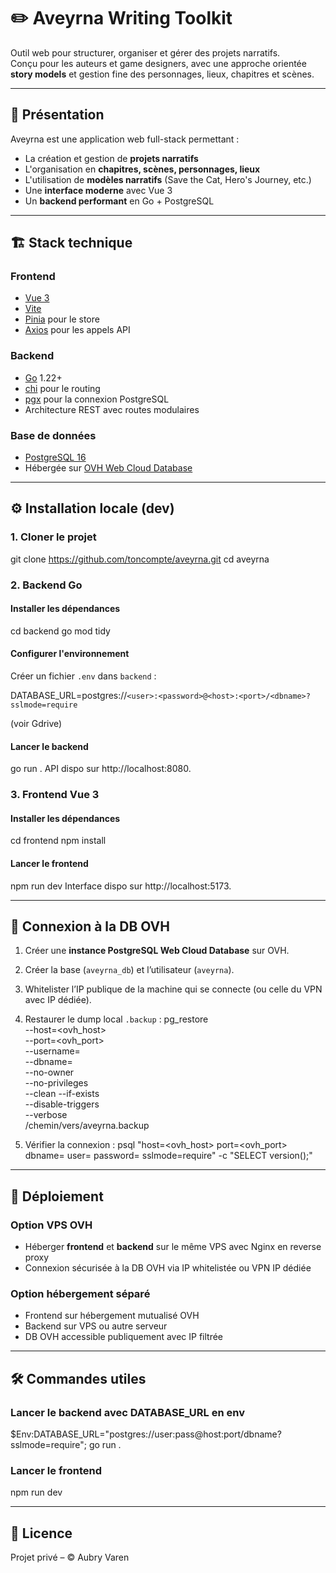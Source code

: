 # ✏️ Aveyrna Writing Toolkit

Outil web pour structurer, organiser et gérer des projets narratifs.  
Conçu pour les auteurs et game designers, avec une approche orientée **story models** et gestion fine des personnages, lieux, chapitres et scènes.

---

## 📄 Présentation

Aveyrna est une application web full-stack permettant :
- La création et gestion de **projets narratifs**
- L'organisation en **chapitres, scènes, personnages, lieux**
- L'utilisation de **modèles narratifs** (Save the Cat, Hero's Journey, etc.)
- Une **interface moderne** avec Vue 3
- Un **backend performant** en Go + PostgreSQL

---

## 🏗 Stack technique

### Frontend
- [Vue 3](https://vuejs.org/)
- [Vite](https://vitejs.dev/)
- [Pinia](https://pinia.vuejs.org/) pour le store
- [Axios](https://axios-http.com/) pour les appels API

### Backend
- [Go](https://go.dev/) 1.22+
- [chi](https://github.com/go-chi/chi) pour le routing
- [pgx](https://github.com/jackc/pgx) pour la connexion PostgreSQL
- Architecture REST avec routes modulaires

### Base de données
- [PostgreSQL 16](https://www.postgresql.org/)
- Hébergée sur [OVH Web Cloud Database](https://www.ovhcloud.com/fr/web-cloud-databases/)

---

## ⚙️ Installation locale (dev)

### 1. Cloner le projet
git clone https://github.com/toncompte/aveyrna.git
cd aveyrna

### 2. Backend Go
#### Installer les dépendances
cd backend
go mod tidy

#### Configurer l'environnement
Créer un fichier `.env` dans `backend` :

DATABASE_URL=postgres://`<user>:<password>@<host>:<port>/<dbname>?sslmode=require`

(voir Gdrive)

#### Lancer le backend
go run .
API dispo sur http://localhost:8080.

### 3. Frontend Vue 3
#### Installer les dépendances
cd frontend
npm install

#### Lancer le frontend
npm run dev
Interface dispo sur http://localhost:5173.

---

## 🚀 Connexion à la DB OVH

1. Créer une **instance PostgreSQL Web Cloud Database** sur OVH.
2. Créer la base (`aveyrna_db`) et l’utilisateur (`aveyrna`).
3. Whitelister l’IP publique de la machine qui se connecte (ou celle du VPN avec IP dédiée).
4. Restaurer le dump local `.backup` :
pg_restore \
  --host=<ovh_host> \
  --port=<ovh_port> \
  --username=<user> \
  --dbname=<dbname> \
  --no-owner \
  --no-privileges \
  --clean --if-exists \
  --disable-triggers \
  --verbose \
  /chemin/vers/aveyrna.backup

5. Vérifier la connexion :
psql "host=<ovh_host> port=<ovh_port> dbname=<dbname> user=<user> password=<password> sslmode=require" -c "SELECT version();"

---

## 🔄 Déploiement

### Option VPS OVH
- Héberger **frontend** et **backend** sur le même VPS avec Nginx en reverse proxy
- Connexion sécurisée à la DB OVH via IP whitelistée ou VPN IP dédiée

### Option hébergement séparé
- Frontend sur hébergement mutualisé OVH
- Backend sur VPS ou autre serveur
- DB OVH accessible publiquement avec IP filtrée

---

## 🛠 Commandes utiles

### Lancer le backend avec DATABASE_URL en env
$Env:DATABASE_URL="postgres://user:pass@host:port/dbname?sslmode=require"; go run .

### Lancer le frontend
npm run dev

---

## 📜 Licence
Projet privé – © Aubry Varen

